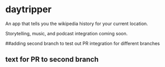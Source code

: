 # daytripper

An app that tells you the wikipedia history for your current location.

Storytelling, music, and podcast integration coming soon.


##adding second branch to test out PR integration for different branches
## text for PR to second branch

